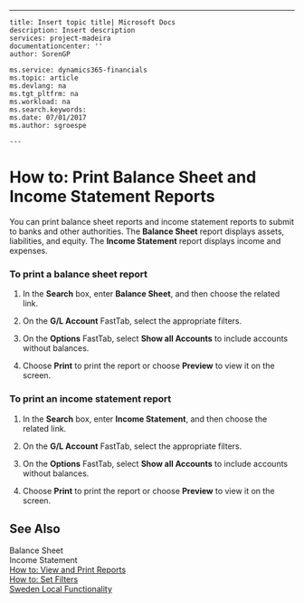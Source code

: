 ---
    title: Insert topic title| Microsoft Docs
    description: Insert description
    services: project-madeira
    documentationcenter: ''
    author: SorenGP

    ms.service: dynamics365-financials
    ms.topic: article
    ms.devlang: na
    ms.tgt_pltfrm: na
    ms.workload: na
    ms.search.keywords:
    ms.date: 07/01/2017
    ms.author: sgroespe

    ---
# How to: Print Balance Sheet and Income Statement Reports
You can print balance sheet reports and income statement reports to submit to banks and other authorities. The **Balance Sheet** report displays assets, liabilities, and equity. The **Income Statement** report displays income and expenses.  
  
### To print a balance sheet report  
  
1.  In the **Search** box, enter **Balance Sheet**, and then choose the related link.  
  
2.  On the **G\/L Account** FastTab, select the appropriate filters.  
  
3.  On the **Options** FastTab, select **Show all Accounts** to include accounts without balances.  
  
4.  Choose **Print** to print the report or choose **Preview** to view it on the screen.  
  
### To print an income statement report  
  
1.  In the **Search** box, enter **Income Statement**, and then choose the related link.  
  
2.  On the **G\/L Account** FastTab, select the appropriate filters.  
  
3.  On the **Options** FastTab, select **Show all Accounts** to include accounts without balances.  
  
4.  Choose **Print** to print the report or choose **Preview** to view it on the screen.  
  
## See Also  
 Balance Sheet   
 Income Statement   
 [How to: View and Print Reports](../FullExperience/how-to-view-and-print-reports.md)   
 [How to: Set Filters](../FullExperience/how-to-set-filters.md)   
 [Sweden Local Functionality](../FullExperience/sweden-local-functionality.md)